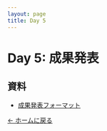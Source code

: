 ```yaml
---
layout: page
title: Day 5
---
```


# Day 5: 成果発表

## 資料

- [成果発表フォーマット](presentation_format.md)

[← ホームに戻る](../)